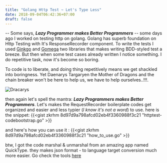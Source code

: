 ```yaml
---
title: "Golang Http Test ~ Let's Type Less"
date: 2018-09-04T06:42:36+07:00
draft: false
---
```

-- Some says, **_Lazy Programmer makes Better Programmers_** --
some days ago I worked on testing http on golang. Golang has superb foundation
on Http Testing with It's ResponseRecorder component. To write the tests I used [Ginkgo](http://onsi.github.io/ginkgo/) and [Gomega](http://onsi.github.io/gomega/) two libraries
that makes writing BDD-styled test a breeze. But then when some test cases already written
I notice something. I do repetitive task, now it's become so boring. 

To code is to liberate, and doing thing repetitively means we get shackled into boringness. Yet Daenarys Targaryen the Mother of Dragons and the chain breaker won't be here to help us, we have to help ourselves..!!!. 

![Dracarys](https://media1.tenor.com/images/65f7c686781828e3121c463d8ee371e3/tenor.gif?itemid=7190780)

then again let's spell the mantra: **_Lazy Programmers makes Better Programmers_**. Let's makes the RequestRecorder boilerplate codes get organized and easier and less typier (_I know it's not a word_) to use. here is the snippet:
{{<gist zkrhm 8d97d9a798afcd02eb4f3360988f3c21 "httptest-codebootstrap.go" >}}

and here's how you can use it : 
{{<gist zkrhm 8d97d9a798afcd02eb4f3360988f3c21 "how_to_use.go" >}}

btw, I got the code marshal & unmarshal from an amazing app named QuickType. they makes json format - to language target conversion much more easier. Go check the tools [here](https://quicktype.io/)


